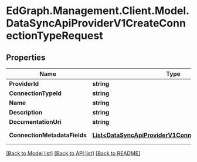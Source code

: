 # EdGraph.Management.Client.Model.DataSyncApiProviderV1CreateConnectionTypeRequest

## Properties

Name | Type | Description | Notes
------------ | ------------- | ------------- | -------------
**ProviderId** | **string** |  | [optional] 
**ConnectionTypeId** | **string** |  | [optional] 
**Name** | **string** |  | [optional] 
**Description** | **string** |  | [optional] 
**DocumentationUri** | **string** |  | [optional] 
**ConnectionMetadataFields** | [**List&lt;DataSyncApiProviderV1ConnectionMetadataField&gt;**](DataSyncApiProviderV1ConnectionMetadataField.md) |  | [optional] [readonly] 

[[Back to Model list]](../README.md#documentation-for-models) [[Back to API list]](../README.md#documentation-for-api-endpoints) [[Back to README]](../README.md)

